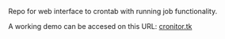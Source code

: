 Repo for web interface to crontab with running job functionality.

A working demo can be accesed on this URL: [cronitor.tk](http://cronitor.tk:8080)
